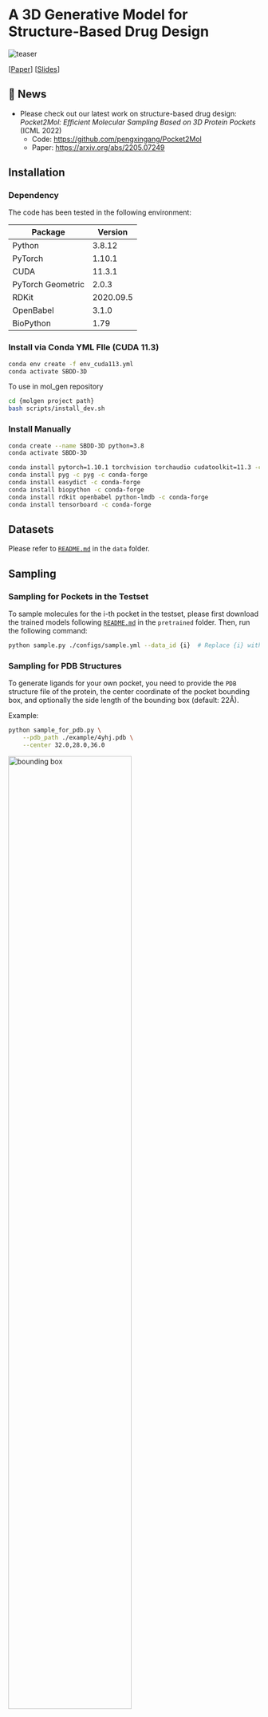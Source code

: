 # A 3D Generative Model for Structure-Based Drug Design

<img src="./assets/teaser.png" alt="teaser" />

[[Paper](https://arxiv.org/abs/2203.10446)]
[[Slides](https://drive.google.com/file/d/1PnypgrWqZAnaONy_Ccq-fmTDo4IRJpX1/view?usp=sharing)]

## 📢 News

- Please check out our latest work on structure-based drug design: *Pocket2Mol: Efficient Molecular Sampling Based on 3D Protein Pockets* (ICML 2022)
  - Code: https://github.com/pengxingang/Pocket2Mol
  - Paper: https://arxiv.org/abs/2205.07249

## Installation

### Dependency

The code has been tested in the following environment:

| Package           | Version   |
|-|-|
| Python            | 3.8.12    |
| PyTorch           | 1.10.1    |
| CUDA              | 11.3.1    |
| PyTorch Geometric | 2.0.3     |
| RDKit             | 2020.09.5 |
| OpenBabel         | 3.1.0     |
| BioPython         | 1.79      |

### Install via Conda YML FIle (CUDA 11.3)
```bash
conda env create -f env_cuda113.yml
conda activate SBDD-3D
```
To use in mol_gen repository
```bash
cd {molgen project path}
bash scripts/install_dev.sh
```

### Install Manually
```bash
conda create --name SBDD-3D python=3.8
conda activate SBDD-3D

conda install pytorch=1.10.1 torchvision torchaudio cudatoolkit=11.3 -c pytorch
conda install pyg -c pyg -c conda-forge
conda install easydict -c conda-forge
conda install biopython -c conda-forge
conda install rdkit openbabel python-lmdb -c conda-forge
conda install tensorboard -c conda-forge
```

## Datasets

Please refer to [`README.md`](./data/README.md) in the `data` folder.

## Sampling

### Sampling for Pockets in the Testset
To sample molecules for the i-th pocket in the testset, please first download the trained models following 
[`README.md`](./pretrained/README.md) in the `pretrained` folder. Then, run the following command:
```bash
python sample.py ./configs/sample.yml --data_id {i}  # Replace {i} with the index of the data. i is between 0 and 99 for the testset.
```

### Sampling for PDB Structures

To generate ligands for your own pocket, you need to provide the `PDB` structure file of the protein, the center coordinate of the pocket bounding box, and optionally the side length of the bounding box (default: 22Å).

Example:
```bash
python sample_for_pdb.py \
    --pdb_path ./example/4yhj.pdb \
    --center 32.0,28.0,36.0
```

<img src="./assets/bounding_box.png" alt="bounding box" width="70%" />

## Training

The open source repo of our latest work [Pocket2Mol: Efficient Molecular Sampling Based on 3D Protein Pockets](https://arxiv.org/abs/2205.07249) (ICML 2022) is tested for training. 
You may check it out here: https://github.com/pengxingang/Pocket2Mol


## Citation

```
@inproceedings{luo2021sbdd,
    title={A 3D Generative Model for Structure-Based Drug Design},
    author={Shitong Luo and Jiaqi Guan and Jianzhu Ma and Jian Peng},
    booktitle={Thirty-Fifth Conference on Neural Information Processing Systems},
    year={2021}
}
```
